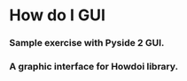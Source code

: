 # **How do I GUI**

### Sample exercise with Pyside 2 GUI.
### A graphic interface for Howdoi library.
